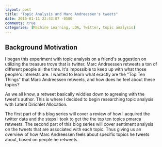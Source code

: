 ```yaml
---
layout: post
title: "Topic Analysis and Marc Andreessen's tweets"
date: 2015-01-11 22:43:07 -0500
comments: true
categories: [Machine Learning, LDA, Twitter, topic analysis]
---
```


Background Motivation
---------------------


I began this experiment with topic analysis on a friend's suggestion on utilizing the treasure trove that is twitter.
Marc Andreessen retweets a ton of different people all the time.  It's impossible to keep up with what those people's interests are.
I wanted to learn what exactly are the "Top Ten Things" that Marc Andreessen retweets, and how does he feel about these topics?
<!-- more -->

As we all know, a retweet basically widdles down to agreeing with the tweet's author.  This is where I decided to begin
researching topic analysis with Latent Dirichlet Allocation.

The first part of this blog series will cover a review of how I acquired the twitter data and the steps I took to get the the top
ten topics pmarca retweets.  The second part of this blog series will cover sentiment analysis on the tweets that are associated
with each topic.  Thus giving us an overview of how Marc Andreessen feels about specific topics he tweets about, based on people he 
retweets.

